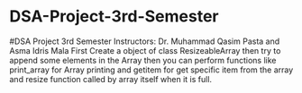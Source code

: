 # DSA-Project-3rd-Semester
#DSA Project 3rd Semester Instructors: Dr. Muhammad  Qasim Pasta and Asma Idris Mala
 First Create a object of class ResizeableArray
 then try to append some elements in the Array
 then you can perform functions like print_array for Array printing
 and getitem for get specific item from the array
 and resize function called by array itself when it is full.
